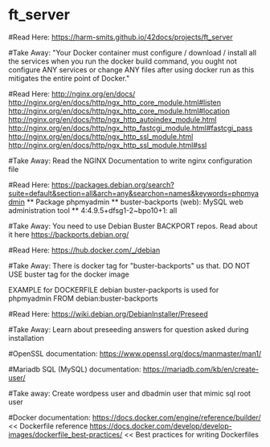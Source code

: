 # ft_server

#Read Here:
https://harm-smits.github.io/42docs/projects/ft_server

#Take Away: 
"Your Docker container must configure / download / install all the services when you run the docker build command, you ought not configure ANY services or change ANY files after using docker run as this mitigates the entire point of Docker."

#Read Here:
http://nginx.org/en/docs/
http://nginx.org/en/docs/http/ngx_http_core_module.html#listen
http://nginx.org/en/docs/http/ngx_http_core_module.html#location
http://nginx.org/en/docs/http/ngx_http_autoindex_module.html
http://nginx.org/en/docs/http/ngx_http_fastcgi_module.html#fastcgi_pass
http://nginx.org/en/docs/http/ngx_http_ssl_module.html
http://nginx.org/en/docs/http/ngx_http_ssl_module.html#ssl

#Take Away:
Read the NGINX Documentation to write nginx configuration file

#Read Here: 
https://packages.debian.org/search?suite=default&section=all&arch=any&searchon=names&keywords=phpmyadmin
** Package phpmyadmin
** buster-backports (web): MySQL web administration tool
** 4:4.9.5+dfsg1-2~bpo10+1: all

#Take Away:
You need to use Debian Buster BACKPORT repos. Read about it here https://backports.debian.org/

#Read Here:
https://hub.docker.com/_/debian

#Take Away:
There is docker tag for "buster-backports" us that. DO NOT USE buster tag for the docker image

EXAMPLE for DOCKERFILE
debian buster-packports is used for phpmyadmin
FROM      debian:buster-backports
 
#Read Here:
https://wiki.debian.org/DebianInstaller/Preseed

#Take Away:
Learn about preseeding answers for question asked during installation
 
#OpenSSL documentation:
https://www.openssl.org/docs/manmaster/man1/

#Mariadb SQL (MySQL) documentation:
https://mariadb.com/kb/en/create-user/

#Take away:
Create wordpess user and dbadmin user that mimic sql root user

#Docker documentation:
https://docs.docker.com/engine/reference/builder/ << Dockerfile reference
https://docs.docker.com/develop/develop-images/dockerfile_best-practices/  << Best practices for writing Dockerfiles
